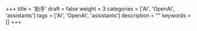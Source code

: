 +++
title = '助手'
draft = false
weight = 3
categories = ['AI', 'OpenAI', 'assistants']
tags = ['AI', 'OpenAI', 'assistants']
description = ""
keywords = []
+++
